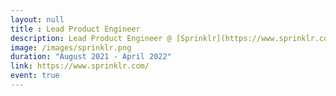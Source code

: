 ```yaml
---
layout: null
title : Lead Product Engineer
description: Lead Product Engineer @ [Sprinklr](https://www.sprinklr.com/)
image: /images/sprinklr.png
duration: "August 2021 - April 2022"
link: https://www.sprinklr.com/
event: true
---
```

